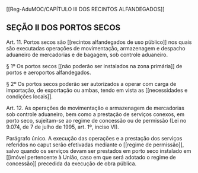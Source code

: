 [[Reg-AduMOC/CAPÍTULO III DOS RECINTOS ALFANDEGADOS]]

## SEÇÃO II DOS PORTOS SECOS

Art. 11. Portos secos são [[recintos alfandegados de uso público]] nos quais são executadas operações de
movimentação, armazenagem e despacho aduaneiro de
mercadorias e de bagagem, sob controle aduaneiro.

§ 1º Os portos secos [[não poderão ser instalados na zona primária]] de portos e aeroportos alfandegados.

§ 2º Os portos secos poderão ser autorizados a operar com
carga de importação, de exportação ou ambas, tendo em
vista as [[necessidades e condições locais]].

Art. 12. As operações de movimentação e armazenagem de
mercadorias sob controle aduaneiro, bem como a prestação
de serviços conexos, em porto seco, sujeitam-se ao regime de concessão ou de permissão (Lei no 9.074, de 7 de julho de
1995, art. 1º, inciso VI).

Parágrafo único. A execução das operações e a prestação dos
serviços referidos no caput serão efetivadas mediante o
[[regime de permissão]], salvo quando os serviços devam ser
prestados em porto seco instalado em [[imóvel pertencente à União, caso em que será adotado o regime de concessão]]
precedida da execução de obra pública.